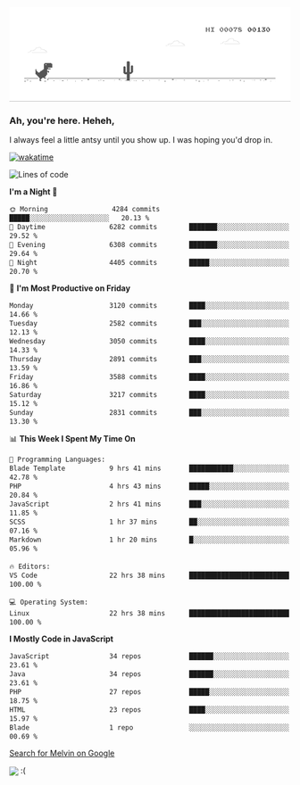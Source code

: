 
<div align="center">
    <img align="center" src="dino.gif">
</div>

### Ah, you're here. Heheh, 
I always feel a little antsy until you show up. I was hoping you'd drop in.

[![wakatime](https://wakatime.com/badge/user/8ad4afa2-1a56-40d1-a949-4663473915b6.svg)](https://wakatime.com/@mrepol742)

<!--START_SECTION:mrepol742-->
![Lines of code](https://img.shields.io/badge/From%20Hello%20World%20I%27ve%20Written-13.9%20million%20lines%20of%20code-blue)

**I'm a Night 🦉** 

```text
🌞 Morning                4284 commits        █████░░░░░░░░░░░░░░░░░░░░   20.13 % 
🌆 Daytime                6282 commits        ███████░░░░░░░░░░░░░░░░░░   29.52 % 
🌃 Evening                6308 commits        ███████░░░░░░░░░░░░░░░░░░   29.64 % 
🌙 Night                  4405 commits        █████░░░░░░░░░░░░░░░░░░░░   20.70 % 
```
📅 **I'm Most Productive on Friday** 

```text
Monday                   3120 commits        ████░░░░░░░░░░░░░░░░░░░░░   14.66 % 
Tuesday                  2582 commits        ███░░░░░░░░░░░░░░░░░░░░░░   12.13 % 
Wednesday                3050 commits        ████░░░░░░░░░░░░░░░░░░░░░   14.33 % 
Thursday                 2891 commits        ███░░░░░░░░░░░░░░░░░░░░░░   13.59 % 
Friday                   3588 commits        ████░░░░░░░░░░░░░░░░░░░░░   16.86 % 
Saturday                 3217 commits        ████░░░░░░░░░░░░░░░░░░░░░   15.12 % 
Sunday                   2831 commits        ███░░░░░░░░░░░░░░░░░░░░░░   13.30 % 
```


📊 **This Week I Spent My Time On** 

```text
💬 Programming Languages: 
Blade Template           9 hrs 41 mins       ███████████░░░░░░░░░░░░░░   42.78 % 
PHP                      4 hrs 43 mins       █████░░░░░░░░░░░░░░░░░░░░   20.84 % 
JavaScript               2 hrs 41 mins       ███░░░░░░░░░░░░░░░░░░░░░░   11.85 % 
SCSS                     1 hr 37 mins        ██░░░░░░░░░░░░░░░░░░░░░░░   07.16 % 
Markdown                 1 hr 20 mins        █░░░░░░░░░░░░░░░░░░░░░░░░   05.96 % 

🔥 Editors: 
VS Code                  22 hrs 38 mins      █████████████████████████   100.00 % 

💻 Operating System: 
Linux                    22 hrs 38 mins      █████████████████████████   100.00 % 
```

**I Mostly Code in JavaScript** 

```text
JavaScript               34 repos            ██████░░░░░░░░░░░░░░░░░░░   23.61 % 
Java                     34 repos            ██████░░░░░░░░░░░░░░░░░░░   23.61 % 
PHP                      27 repos            █████░░░░░░░░░░░░░░░░░░░░   18.75 % 
HTML                     23 repos            ████░░░░░░░░░░░░░░░░░░░░░   15.97 % 
Blade                    1 repo              ░░░░░░░░░░░░░░░░░░░░░░░░░   00.69 % 
```




<!--END_SECTION:mrepol742-->

[Search for Melvin on Google](https://www.google.com/search?q=Melvin+Jones+Repol)

 <img align="center" src="https://media.tenor.com/FPraoiMenNkAAAAM/arch-linux.gif">
 :(
